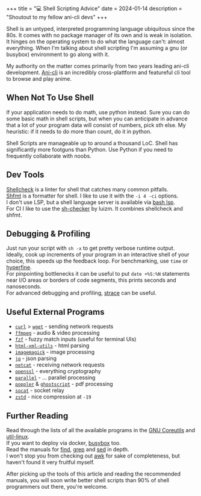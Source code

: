 +++
title = "💻 Shell Scripting Advice"
date = 2024-01-14
description = "Shoutout to my fellow ani-cli devs"
+++

Shell is an untyped, interpreted programming language ubiquitous since the 80s.
It comes with no package manager of its own and is weak in isolation.
It hinges on the operating system to do what the language can't: almost everything.
When I'm talking about shell scripting I'm assuming a gnu (or busybox) environment to go along with it.

My authority on the matter comes primarily from two years leading ani-cli development.
[Ani-cli](https://github.com/pystardust/ani-cli) is an incredibly cross-plattform and featureful cli tool to browse and play anime.

## When Not To Use Shell

If your application needs to do math, use python instead.
Sure you can do some basic math in shell scripts, but when you can anticipate in advance that a lot of your program data will consist of numbers, pick sth else.
My heuristic: if it needs to do more than count, do it in python.

Shell Scripts are manageable up to around a thousand LoC.
Shell has significantly more footguns than Python.
Use Python if you need to frequently collaborate with noobs.

## Dev Tools

[Shellcheck](https://github.com/koalaman/shellcheck) is a linter for shell that catches many common pitfalls. \
[Shfmt](https://github.com/patrickvane/shfmt) is a formatter for shell.
I like to use it with the `-i 4 -ci` options. \
I don't use LSP, but a shell language server is available via [bash lsp](https://github.com/bash-lsp/bash-language-server). \
For CI I like to use the [sh-checker](https://github.com/luizm/action-sh-checker) by luizm. It combines shellcheck and shfmt.

## Debugging & Profiling

Just run your script with `sh -x` to get pretty verbose runtime output. \
Ideally, cook up increments of your program in an interactive shell of your choice, this speeds up the feedback loop.
For benchmarking, use `time` or [hyperfine](https://github.com/sharkdp/hyperfine). \
For pinpointing bottlenecks it can be useful to put `date +%S:%N` statements near I/O areas or borders of code segments, this prints seconds and nanoseconds. \
For advanced debugging and profiling, [strace](https://strace.io/) can be useful.

## Useful External Programs

- [`curl`](https://curl.se/) > [`wget`](https://www.gnu.org/software/wget/) - sending network requests
- [`ffmpeg`](https://ffmpeg.org/) - audio & video processing
- [`fzf`](https://github.com/junegunn/fzf) - fuzzy match inputs (useful for terminal UIs)
- [`html-xml-utils`](https://www.w3.org/Tools/HTML-XML-utils/README) - html parsing
- [`imagemagick`](https://imagemagick.org/) - image processing
- [`jq`](https://jqlang.github.io/jq/) - json parsing
- [`netcat`](https://blog.ikuamike.io/posts/2021/netcat/) - receiving network requests
- [`openssl`](https://www.openssl.org/) - everything cryptography
- [`parallel`](https://www.gnu.org/software/parallel/) - ... parallel processing
- [`poppler`](https://poppler.freedesktop.org/) & [`ghostscript`](https://www.ghostscript.com/) - pdf processing
- [`socat`](https://copyconstruct.medium.com/socat-29453e9fc8a6) - socket relay
- [`zstd`](https://github.com/facebook/zstd) - nice compression at `-19`

## Further Reading

Read through the lists of all the available programs in the [GNU Coreutils](https://wiki.gentoo.org/wiki/GNU_Coreutils) and [util-linux](https://wiki.gentoo.org/wiki/Util-linux). \
If you want to deploy via docker, [busybox](https://busybox.net/downloads/BusyBox.html) too. \
Read the manuals for [find](https://www.gnu.org/software/findutils/manual/html_mono/find.html), [grep](https://www.gnu.org/software/grep/manual/grep.html) and [sed](https://www.gnu.org/software/sed/manual/sed.html) in depth. \
I won't stop you from checking out [awk](https://www.gnu.org/software/gawk/manual/gawk.html) for sake of completeness, but haven't found it very fruitful myself.

After picking up the tools of this article and reading the recommended manuals, you will soon write better shell scripts than 90% of shell programmers out there, you're welcome.
